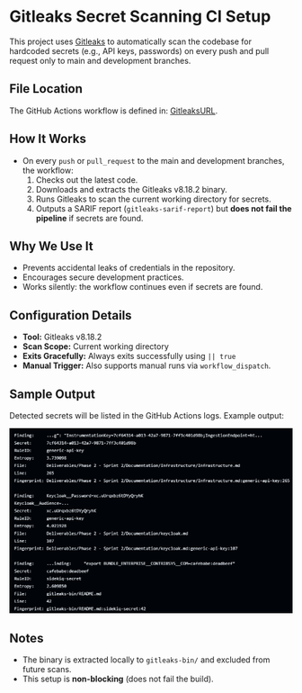 # Gitleaks Secret Scanning CI Setup

This project uses [Gitleaks](https://github.com/gitleaks/gitleaks) to automatically scan the codebase for hardcoded secrets (e.g., API keys, passwords) on every push and pull request only to main and development branches.

## File Location

The GitHub Actions workflow is defined in: [GitleaksURL](https://github.com/ISEP-1190402/desofs2025_wed_pbs_3/blob/main/.github/workflows/gitleaks.yml).


## How It Works

- On every `push` or `pull_request` to the main and development branches, the workflow:
  1. Checks out the latest code.
  2. Downloads and extracts the Gitleaks v8.18.2 binary.
  3. Runs Gitleaks to scan the current working directory for secrets.
  4. Outputs a SARIF report (`gitleaks-sarif-report`) but **does not fail the pipeline** if secrets are found.

## Why We Use It

- Prevents accidental leaks of credentials in the repository.
- Encourages secure development practices.
- Works silently: the workflow continues even if secrets are found.

## Configuration Details

- **Tool:** Gitleaks v8.18.2
- **Scan Scope:** Current working directory
- **Exits Gracefully:** Always exits successfully using `|| true`
- **Manual Trigger:** Also supports manual runs via `workflow_dispatch`.

## Sample Output

Detected secrets will be listed in the GitHub Actions logs. Example output:

![Secrets detected - ef.png](Pictures/getleaks_output.PNG)

## Notes

- The binary is extracted locally to `gitleaks-bin/` and excluded from future scans.
- This setup is **non-blocking** (does not fail the build).





